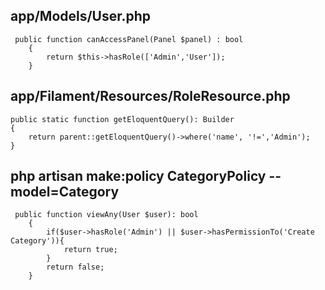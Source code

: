 ## app/Models/User.php
```
 public function canAccessPanel(Panel $panel) : bool
    {
        return $this->hasRole(['Admin','User']);
    }
```
## app/Filament/Resources/RoleResource.php
```
public static function getEloquentQuery(): Builder
{
    return parent::getEloquentQuery()->where('name', '!=','Admin');
}
```

## php artisan make:policy CategoryPolicy --model=Category
```
 public function viewAny(User $user): bool
    {
        if($user->hasRole('Admin') || $user->hasPermissionTo('Create Category')){
            return true;
        }
        return false;
    }
```
